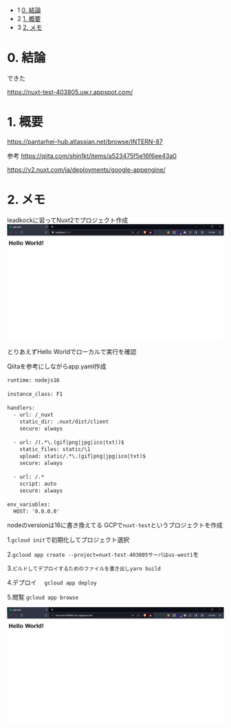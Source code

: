 *   1 [0. 結論](#0.結論)
*   2 [1. 概要](#1.概要)
*   3 [2. メモ](#2.メモ)

# 0. 結論

できた

https://nuxt-test-403805.uw.r.appspot.com/ 

# 1. 概要

https://pantarhei-hub.atlassian.net/browse/INTERN-87 

参考
https://qiita.com/shin1kt/items/a523475f5e16f6ee43a0 

https://v2.nuxt.com/ja/deployments/google-appengine/ 

# 2. メモ

leadkockに習ってNuxt2でプロジェクト作成
![alt text](../images/image23.png)

とりあえずHello Worldでローカルで実行を確認

Qiitaを参考にしながらapp.yaml作成

```
runtime: nodejs16

instance_class: F1

handlers:
  - url: /_nuxt
    static_dir: .nuxt/dist/client
    secure: always

  - url: /(.*\.(gif|png|jpg|ico|txt))$
    static_files: static/\1
    upload: static/.*\.(gif|png|jpg|ico|txt)$
    secure: always

  - url: /.*
    script: auto
    secure: always

env_variables:
  HOST: '0.0.0.0'
```

nodeのversionは16に書き換えてる
GCPで`nuxt-test`というプロジェクトを作成

1.`gcloud init`で初期化してプロジェクト選択

2.`gcloud app create --project=nuxt-test-403805サーバはus-west1`を

3.`ビルドしてデプロイするためのファイルを書き出しyarn build`

4.デプロイ 　`gcloud app deploy`

5.閲覧 `gcloud app browse`

![alt text](../images/image24.png)
